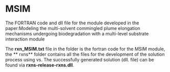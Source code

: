 # MSIM
The FORTRAN code and dll file for the module developed in the paper:Modeling the multi-solvent commingled plume elongation mechanisms undergoing biodegradation with a multi-level substrate interaction module

The **rxn_MSIM.txt** file in the folder is the fortran code for the MSIM module, the ** rxns** folder contains all the files for the development of the solution process using vs. The successfully generated solution (dll. file) can be found via **rxns-release-rxns.dll**.
